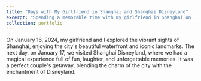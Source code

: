 ```yaml
---
title: "Days with My Girlfriend in Shanghai and Shanghai Disneyland"
excerpt: "Spending a memorable time with my girlfriend in Shanghai on January 16-17, 2024.<br/><img src='/images/10.jpg'><br/><img src='/images/10_2.jpg'>"
collection: portfolio
---
```


On January 16, 2024, my girlfriend and I explored the vibrant sights of Shanghai, enjoying the city's beautiful waterfront and iconic landmarks. The next day, on January 17, we visited Shanghai Disneyland, where we had a magical experience full of fun, laughter, and unforgettable memories. It was a perfect couple's getaway, blending the charm of the city with the enchantment of Disneyland.
